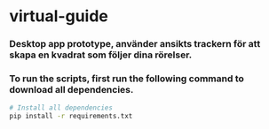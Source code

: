 # virtual-guide

### Desktop app prototype, använder ansikts trackern för att skapa en kvadrat som följer dina rörelser.

### To run the scripts, first run the following command to download all dependencies. 

``` bash
# Install all dependencies
pip install -r requirements.txt
```
